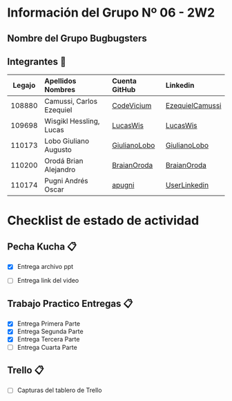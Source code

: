 # Información del Grupo Nº 06 - 2W2


## Nombre del Grupo Bugbugsters


## Integrantes :busts_in_silhouette:

| Legajo| Apellidos Nombres  | Cuenta GitHub | Linkedin
| :------: | :-------- | :-------- | :-------- |
| 108880 | Camussi, Carlos Ezequiel |[CodeVicium](https://github.com/CodeVicium)|[EzequielCamussi](https://www.linkedin.com/in/ezequiel-camussi-584620172/)|
| 109698 | Wisgikl Hessling, Lucas | [LucasWis](https://github.com/LucasWis)|[LucasWis](https://www.linkedin.com/in/lucas-wisgikl-3bb13a13b)|
| 110173 | Lobo Giuliano Augusto |[GiulianoLobo](https://github.com/GiulianoLobo)|[GiulianoLobo](https://www.linkedin.com/in/giuliano-lobo-733315117/)|
| 110200 | Orodá Brian Alejandro |[BraianOroda](https://github.com/BraianOroda)|[BraianOroda](https://www.linkedin.com/in/braian-oroda-17616b12a/)|
| 110174 | Pugni Andrés Oscar |[apugni](https://github.com/apugni)|[UserLinkedin](https://www.linkedin.com/in/andres-pugni-a0a4182a/)|

# Checklist de estado de actividad

## Pecha Kucha :clipboard:
- [x] Entrega archivo ppt

- [ ] Entrega link del video

## Trabajo Practico Entregas :clipboard:
- [x] Entrega Primera Parte
- [x] Entrega Segunda Parte
- [x] Entrega Tercera Parte
- [ ] Entrega Cuarta Parte

## Trello :clipboard:
- [ ] Capturas del tablero de Trello
